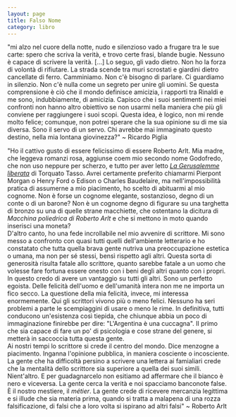 ```yaml
--- 
layout: page
title: Falso Nome
category: libro
---
```


"mi alzo nel cuore della notte, nudo e silenzioso vado a frugare tra le sue
carte: spero che scriva la verità, e trovo certe frasi, blande bugie. Nessuno è
capace di scrivere la verità. [...] Lo seguo, gli vado dietro. Non ho la forza
di volontà di rifiutare. La strada scende tra muri scrostati e giardini dietro
cancellate di ferro. Camminiamo. Non c'è bisogno di parlare. Ci guardiamo in
silenzio. Non c'è nulla come un segreto per unire gli uomini. Se questa
comprensione è ciò che il mondo definisce amicizia, i rapporti tra Rinaldi e me
sono, indubbiamente, di amicizia. Capisco che i suoi sentimenti nei miei
confronti non hanno altro obiettivo se non usarmi nella maniera che più gli
conviene per raggiungere i suoi scopi. Questa idea, è logico, non mi rende molto
felice; comunque, non potrei sperare che la sua opinione su di me sia diversa.
Sono il servo di un servo. Chi avrebbe mai immaginato questo destino, nella mia
lontana giovinezza?" ~ Ricardo Piglia  

"Ho il cattivo gusto di essere felicissimo di essere Roberto Arlt. Mia madre,
che leggeva romanzi rosa, aggiunse coem mio secondo nome Godofredo, che non uso
neppure per scherzo, e tutto per aver letto 
[_La Gerusalemme liberata_](https://it.wikipedia.org/wiki/Gerusalemme_liberata) 
di Torquato Tasso. Avrei
certamente preferito chiamarmi Pierpont Morgan o Henry Ford o Edison o Charles
Baudelaire, ma nell'impossibilità pratica di assumerne a mio piacimento, ho
scelto di abituarmi al mio cognome. Non è forse un cognome elegante,
sostanzioso, degno di un conte o di un barone? Non è un cognome degno di
figurare su una targhetta di bronzo su una di quelle strane macchiette, che
ostentano la dicitura di _Macchina poliedrica di Roberto Arlt_ e che si mettono
in moto quando inserisci una moneta?  
D'altro canto, ho una fede incrollabile nel mio avvenire di scrittore. Mi sono
messo a confronto con quasi tutti quelli dell'ambiente letterario e ho
constatato che tutta quella brava gente nutriva una preoccupazione estetica o
umana, ma non per sé stessi, bensì rispetto agli altri. Questa sorta di
generosità risulta fatale allo scrittore, quanto sarebbe fatale a un uomo che
volesse fare fortuna essere onesto con i beni degli altri quanto con i propri.
In questo credo di avere un vantaggio su tutti gli altri. Sono un perfetto
egoista. Delle felicità dell'uomo e dell'umanità intera non me ne importa un
fico secco. La questione della mia felicità, invece, mi interessa enormemente.
Qui gli scrittori vivono più o meno felici. Nessuno ha seri problemi a parte le
scempiaggini di usare o meno le rime. In definitiva, tutti conducono
un'esistenza così tiepida, che chiunque abbia un poco di immaginazione finirebbe
per dire: "L'Argentina è una cuccagna". Il primo che sia capace di fare un po'
di psicologia e cose strane del genere, si metterà in saccoccia tutta questa
gente.  
Ai nostri tempi lo scrittore si crede il centro del mondo. Dice menzogne a
piacimento. Inganna l'opinione pubblica, in maniera cosciente o incosciente. La
gente che ha difficoltà persino a scrivere una lettera ai famialiari crede che
la mentalità dello scrittore sia superiore a quella dei suoi simili.
Nient'altro. E per guadagnarcelo non esitiamo ad affermare che il bianco è nero
e viceversa. La gente cerca la verità e noi spacciamo banconote false. È il
nostro mestiere, il _métier_. La gente crede di ricevere mercanzia legittima e
si illude che sia materia prima, quando si tratta a malapena di una rozza
falsificazione, di falsi che a loro volta si ispirano ad altri falsi" ~ Roberto
Arlt
